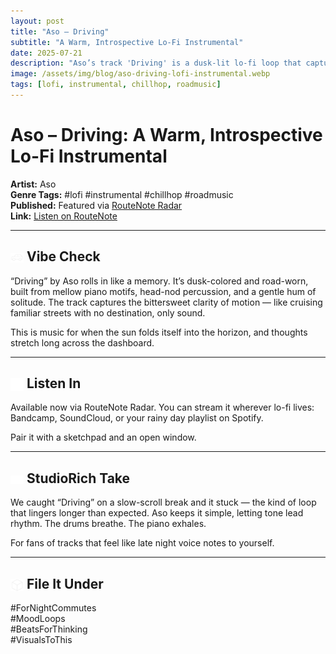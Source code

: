 ```yaml
---
layout: post
title: "Aso – Driving"
subtitle: "A Warm, Introspective Lo-Fi Instrumental"
date: 2025-07-21
description: "Aso’s track 'Driving' is a dusk-lit lo-fi loop that captures the feeling of motion and memory."
image: /assets/img/blog/aso-driving-lofi-instrumental.webp
tags: [lofi, instrumental, chillhop, roadmusic]
---
```


# Aso – Driving: A Warm, Introspective Lo-Fi Instrumental

**Artist:** Aso  
**Genre Tags:** #lofi #instrumental #chillhop #roadmusic  
**Published:** Featured via [RouteNote Radar](https://routenote.com/radar/aso-driving-a-warm-and-introspective-lo-fi-instrumental/)  
**Link:** [Listen on RouteNote](https://routenote.com/radar/aso-driving-a-warm-and-introspective-lo-fi-instrumental/)

---

## <img src="/assets/icons/car.svg" alt="Car icon" style="width: 1em; vertical-align: middle;" /> Vibe Check

“Driving” by Aso rolls in like a memory. It’s dusk-colored and road-worn, built from mellow piano motifs, head-nod percussion, and a gentle hum of solitude. The track captures the bittersweet clarity of motion — like cruising familiar streets with no destination, only sound.

This is music for when the sun folds itself into the horizon, and thoughts stretch long across the dashboard.

---

## <img src="/assets/icons/headphones.svg" alt="Headphones icon" style="width: 1em; vertical-align: middle;" /> Listen In

Available now via RouteNote Radar. You can stream it wherever lo-fi lives: Bandcamp, SoundCloud, or your rainy day playlist on Spotify.

Pair it with a sketchpad and an open window.

---

## <img src="/assets/icons/eye.svg" alt="Eye icon" style="width: 1em; vertical-align: middle;" /> StudioRich Take

We caught “Driving” on a slow-scroll break and it stuck — the kind of loop that lingers longer than expected. Aso keeps it simple, letting tone lead rhythm. The drums breathe. The piano exhales.

For fans of tracks that feel like late night voice notes to yourself.

---

## <img src="/assets/icons/cube.svg" alt="Cube icon" style="width: 1em; vertical-align: middle;" /> File It Under

#ForNightCommutes  
#MoodLoops  
#BeatsForThinking  
#VisualsToThis
